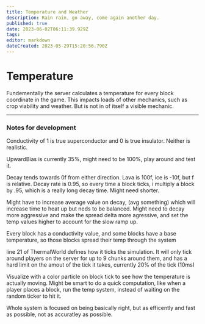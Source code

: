 ```yaml
---
title: Temperature and Weather
description: Rain rain, go away, come again another day.
published: true
date: 2023-06-02T06:11:39.929Z
tags: 
editor: markdown
dateCreated: 2023-05-29T15:20:56.790Z
---
```


# Temperature
Fundementally the server calculates a temperature for every block coordinate in the game. This impacts loads of other mechanics, such as crop viability and weather. But is not in of itself a visible mechanic.

---
### Notes for development
Conductivity of 1 is true superconductor and 0 is true insulator. Neither is realistic.

UpwardBias is currently 35%, might need to be 100%, play around and test it.

Decay tends towards 0f from either direction. Lava is 100f, ice is -10f, but f is relative. Decay rate is 0.95, so every time a block ticks, i multiply a block by .95, which is a really long decay time. Might need shorter.

Might have to increase average value on decay, (avg something) which will increase time to heat up but neds to be balanced. Might need to decay more aggressive and make the spread delta more agressive, and set the temp values higher to account for the slow ramp up.

Every block has a conductivity value, and some blocks have a base temperature, so those blocks spread their temp through the system

line 21 of ThermalWorld defines how it ticks the simulation. It will only tick around players on the server for up to 9 chunks around them, and has a hard limit on the amout of the tick it takes, currently 20% of the tick (10ms)


Visualize with a color particle on block tick to see how the temperature is actually moving. Might be smart to do a quick computation, like when a player places a block, run the temp system, instead of waiting on the random ticker to hit it. 

Whole system is focused on being basically right, but as efficently and fast as possible, not as accuratley as possible. 